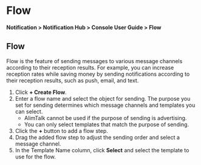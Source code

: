 <style>
.page__rnb .lst_rnb_item .rnb_item:first-of-type a {
    display: inline !important;
}
</style>
<h1>Flow</h1>

**Notification > Notification Hub > Console User Guide > Flow**

<span id="flow"></span>

## Flow

Flow is the feature of sending messages to various message channels according to their reception results. For example, you can increase reception rates while saving money by sending notifications according to their reception results, such as push, email, and text.

1. Click **+ Create Flow**.
2. Enter a flow name and select the object for sending. The purpose you set for sending determines which message channels and templates you can select.
    * AlimTalk cannot be used if the purpose of sending is advertising.
    * You can only select templates that match the purpose of sending.
3. Click the **+** button to add a flow step.
4. Drag the added flow step to adjust the sending order and select a message channel.
5. In the Template Name column, click **Select** and select the template to use for the flow.

